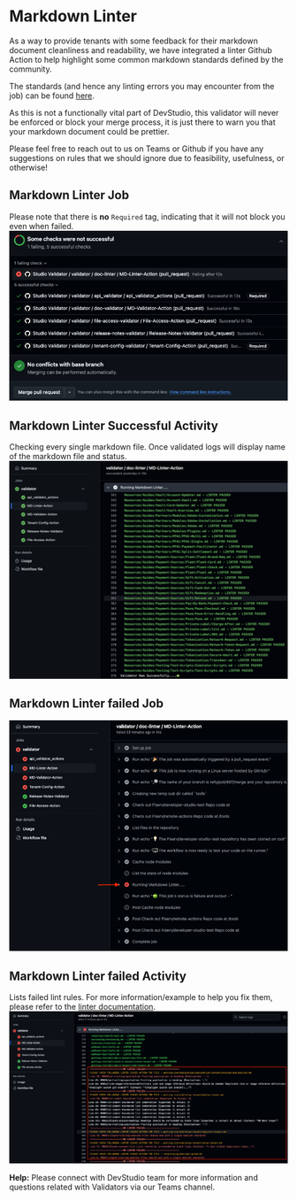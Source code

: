 # Markdown Linter

As a way to provide tenants with some feedback for their markdown document cleanliness and readability, we have integrated a linter Github Action to help highlight some common markdown standards defined by the community.

The standards (and hence any linting errors you may encounter from the job) can be found [here](https://github.com/DavidAnson/markdownlint/blob/main/doc/Rules.md).

As this is not a functionally vital part of DevStudio, this validator will never be enforced or block your merge process, it is just there to warn you that your markdown document could be prettier.

Please feel free to reach out to us on Teams or Github if you have any suggestions on rules that we should ignore due to feasibility, usefulness, or otherwise!

## Markdown Linter Job

Please note that there is **no** `Required` tag, indicating that it will not block you even when failed.
![Git Action](/assets/images/validators/markdown-linter.png)


## Markdown Linter Successful Activity

Checking every single markdown file. Once validated logs will display name of the markdown file and status.
![Git Action](/assets/images/validators/markdown-linter-pass.png)


## Markdown Linter failed Job

![Git Action](/assets/images/validators/failed-markdown-linter-action.png)


## Markdown Linter failed Activity

Lists failed lint rules. For more information/example to help you fix them, please refer to the [linter documentation](https://github.com/DavidAnson/markdownlint/blob/main/doc/Rules.md).
![Git Action](/assets/images/validators/failed-markdown-linter-activity.png)

**Help:** Please connect with DevStudio team for more information and questions related with Validators via our Teams channel.
